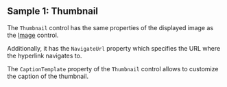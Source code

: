 ## Sample 1: Thumbnail

The `Thumbnail` control has the same properties of the displayed image as the [Image](/docs/controls/bootstrap/Image/{branch}) control.  

Additionally, it has the `NavigateUrl` property which specifies the URL where the hyperlink navigates to.

The `CaptionTemplate` property of the `Thumbnail` control allows to customize the caption of the thumbnail.